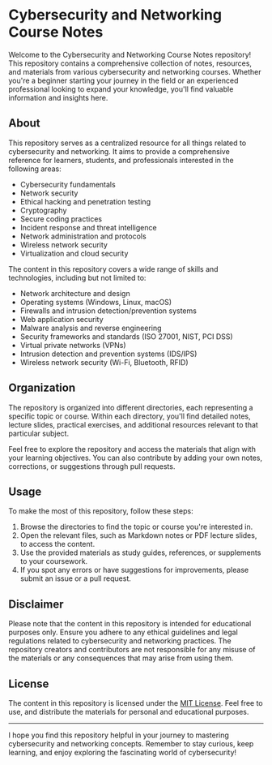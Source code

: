 # Cybersecurity and Networking Course Notes

Welcome to the Cybersecurity and Networking Course Notes repository! This repository contains a comprehensive collection of notes, resources, and materials from various cybersecurity and networking courses. Whether you're a beginner starting your journey in the field or an experienced professional looking to expand your knowledge, you'll find valuable information and insights here.

## About

This repository serves as a centralized resource for all things related to cybersecurity and networking. It aims to provide a comprehensive reference for learners, students, and professionals interested in the following areas:

- Cybersecurity fundamentals
- Network security
- Ethical hacking and penetration testing
- Cryptography
- Secure coding practices
- Incident response and threat intelligence
- Network administration and protocols
- Wireless network security
- Virtualization and cloud security

The content in this repository covers a wide range of skills and technologies, including but not limited to:

- Network architecture and design
- Operating systems (Windows, Linux, macOS)
- Firewalls and intrusion detection/prevention systems
- Web application security
- Malware analysis and reverse engineering
- Security frameworks and standards (ISO 27001, NIST, PCI DSS)
- Virtual private networks (VPNs)
- Intrusion detection and prevention systems (IDS/IPS)
- Wireless network security (Wi-Fi, Bluetooth, RFID)

## Organization

The repository is organized into different directories, each representing a specific topic or course. Within each directory, you'll find detailed notes, lecture slides, practical exercises, and additional resources relevant to that particular subject.

Feel free to explore the repository and access the materials that align with your learning objectives. You can also contribute by adding your own notes, corrections, or suggestions through pull requests.

## Usage

To make the most of this repository, follow these steps:

1. Browse the directories to find the topic or course you're interested in.
2. Open the relevant files, such as Markdown notes or PDF lecture slides, to access the content.
3. Use the provided materials as study guides, references, or supplements to your coursework.
4. If you spot any errors or have suggestions for improvements, please submit an issue or a pull request.

## Disclaimer

Please note that the content in this repository is intended for educational purposes only. Ensure you adhere to any ethical guidelines and legal regulations related to cybersecurity and networking practices. The repository creators and contributors are not responsible for any misuse of the materials or any consequences that may arise from using them.


## License

The content in this repository is licensed under the [MIT License](LICENSE). Feel free to use, and distribute the materials for personal and educational purposes.

---

I hope you find this repository helpful in your journey to mastering cybersecurity and networking concepts. Remember to stay curious, keep learning, and enjoy exploring the fascinating world of cybersecurity!

